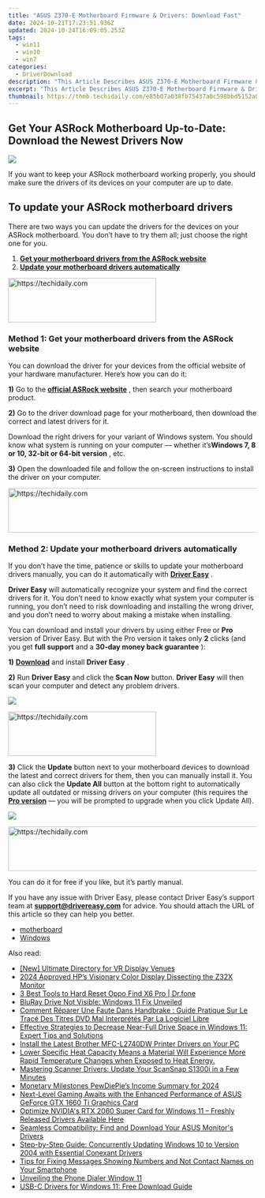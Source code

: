 ```yaml
---
title: "ASUS Z370-E Motherboard Firmware & Drivers: Download Fast"
date: 2024-10-21T17:23:51.936Z
updated: 2024-10-24T16:09:05.253Z
tags:
  - win11
  - win10
  - win7
categories:
  - DriverDownload
description: "This Article Describes ASUS Z370-E Motherboard Firmware & Drivers: Download Fast"
excerpt: "This Article Describes ASUS Z370-E Motherboard Firmware & Drivers: Download Fast"
thumbnail: https://thmb.techidaily.com/e85b07a038fb75437a0c598bbd5152a02fef6e44f5c7bdafc8cc7873d01b55c2.jpg
---
```


## Get Your ASRock Motherboard Up-to-Date: Download the Newest Drivers Now

![](https://images.drivereasy.com/wp-content/uploads/2018/08/img_5b7d3fbec4475-300x230.jpg)

 If you want to keep your ASRock motherboard working properly, you should make sure the drivers of its devices on your computer are up to date.

## To update your ASRock motherboard drivers

 There are two ways you can update the drivers for the devices on your ASRock motherboard. You don’t have to try them all; just choose the right one for you.

1. [**Get your motherboard drivers from the ASRock website**](https://tools.techidaily.com/drivereasy/download/)
2. [**Update your motherboard drivers automatically**](https://tools.techidaily.com/drivereasy/download/)

<!-- affiliate ads begin -->
<a href="https://aligracehair.sjv.io/c/5597632/2080328/19272" target="_top" id="2080328">
  <img src="//a.impactradius-go.com/display-ad/19272-2080328" border="0" alt="https://techidaily.com" width="300" height="90"/>
</a>
<img height="0" width="0" src="https://aligracehair.sjv.io/i/5597632/2080328/19272" style="position:absolute;visibility:hidden;" border="0" />
<!-- affiliate ads end -->

### Method 1: Get your motherboard drivers from the ASRock website

 You can download the driver for your devices from the official website of your hardware manufacturer. Here’s how you can do it:

**1)** Go to the **[official ASRock website](https://www.asrock.com/)**  , then search your motherboard product.

**2)** Go to the driver download page for your motherboard, then download the correct and latest drivers for it.

 Download the right drivers for your variant of Windows system. You should know what system is running on your computer — whether it’s**Windows 7, 8 or 10, 32-bit or 64-bit version** , etc.

**3)** Open the downloaded file and follow the on-screen instructions to install the driver on your computer.

<!-- affiliate ads begin -->
<a href="https://aligracehair.sjv.io/c/5597632/2027167/19272" target="_top" id="2027167">
  <img src="//a.impactradius-go.com/display-ad/19272-2027167" border="0" alt="https://techidaily.com" width="728" height="90"/>
</a>
<img height="0" width="0" src="https://aligracehair.sjv.io/i/5597632/2027167/19272" style="position:absolute;visibility:hidden;" border="0" />
<!-- affiliate ads end -->

### Method 2: Update your motherboard drivers automatically

 If you don’t have the time, patience or skills to update your motherboard drivers manually, you can do it automatically with [**Driver Easy**](https://tools.techidaily.com/drivereasy/download/) .

**Driver Easy**  will automatically recognize your system and find the correct drivers for it. You don’t need to know exactly what system your computer is running, you don’t need to risk downloading and installing the wrong driver, and you don’t need to worry about making a mistake when installing.

 You can download and install your drivers by using either Free or **Pro**  version of Driver Easy. But with the Pro version it takes only **2**  clicks (and you get **full support** and a **30-day money back guarantee** ):

**1)** [**Download**](https://tools.techidaily.com/drivereasy/download/) and install **Driver Easy** .

**2)** Run **Driver Easy** and click the **Scan Now** button. **Driver Easy**  will then scan your computer and detect any problem drivers.

![](https://images.drivereasy.com/wp-content/uploads/2018/08/img_5b7e74534ce8f.jpg)

<!-- affiliate ads begin -->
<a href="https://laganoo.pxf.io/c/5597632/1528689/16446" target="_top" id="1528689">
  <img src="//a.impactradius-go.com/display-ad/16446-1528689" border="0" alt="https://techidaily.com" width="300" height="90"/>
</a>
<img height="0" width="0" src="https://laganoo.pxf.io/i/5597632/1528689/16446" style="position:absolute;visibility:hidden;" border="0" />
<!-- affiliate ads end -->

**3)**  Click the **Update**  button next to your motherboard devices to download the latest and correct drivers for them, then you can manually install it. You can also click the **Update All**  button at the bottom right to automatically update all outdated or missing drivers on your computer (this requires the **[Pro version](https://tools.techidaily.com/drivereasy/download/)**  — you will be prompted to upgrade when you click Update All).

![](https://images.drivereasy.com/wp-content/uploads/2018/08/img_5b7d3ed59c288.jpg)

<!-- affiliate ads begin -->
<a href="https://appsumo.8odi.net/c/5597632/2094414/7443" target="_top" id="2094414">
  <img src="//a.impactradius-go.com/display-ad/7443-2094414" border="0" alt="https://techidaily.com" width="728" height="90"/>
</a>
<img height="0" width="0" src="https://appsumo.8odi.net/i/5597632/2094414/7443" style="position:absolute;visibility:hidden;" border="0" />
<!-- affiliate ads end -->

 You can do it for free if you like, but it’s partly manual.

 If you have any issue with Driver Easy, please contact Driver Easy’s support team at **[support@drivereasy.com](https://tools.techidaily.com/drivereasy/download/)**  for advice. You should attach the URL of this article so they can help you better.

* [motherboard](https://tools.techidaily.com/drivereasy/download/)
* [Windows](https://tools.techidaily.com/drivereasy/download/)

<ins class="adsbygoogle"
     style="display:block"
     data-ad-format="autorelaxed"
     data-ad-client="ca-pub-7571918770474297"
     data-ad-slot="1223367746"></ins>

<ins class="adsbygoogle"
     style="display:block"
     data-ad-client="ca-pub-7571918770474297"
     data-ad-slot="8358498916"
     data-ad-format="auto"
     data-full-width-responsive="true"></ins>

<span class="atpl-alsoreadstyle">Also read:</span>
<div><ul>
<li><a href="https://some-skills.techidaily.com/new-ultimate-directory-for-vr-display-venues/"><u>[New] Ultimate Directory for VR Display Venues</u></a></li>
<li><a href="https://fox-http.techidaily.com/2024-approved-hps-visionary-color-display-dissecting-the-z32x-monitor/"><u>2024 Approved HP’s Visionary Color Display Dissecting the Z32X Monitor</u></a></li>
<li><a href="https://phone-solutions.techidaily.com/3-best-tools-to-hard-reset-oppo-find-x6-pro-drfone-by-drfone-reset-android-reset-android/"><u>3 Best Tools to Hard Reset Oppo Find X6 Pro | Dr.fone</u></a></li>
<li><a href="https://driver-error.techidaily.com/bluray-drive-not-visible-windows-11-fix-unveiled/"><u>BluRay Drive Not Visible: Windows 11 Fix Unveiled</u></a></li>
<li><a href="https://tech-revival.techidaily.com/comment-reparer-une-faute-dans-handbrake-guide-pratique-sur-le-trace-des-titres-dvd-mal-interpretes-par-la-logiciel-libre/"><u>Comment Réparer Une Faute Dans Handbrake : Guide Pratique Sur Le Tracé Des Titres DVD Mal Interprétés Par La Logiciel Libre</u></a></li>
<li><a href="https://solve-help.techidaily.com/effective-strategies-to-decrease-near-full-drive-space-in-windows-11-expert-tips-and-solutions/"><u>Effective Strategies to Decrease Near-Full Drive Space in Windows 11: Expert Tips and Solutions</u></a></li>
<li><a href="https://driver-download.techidaily.com/install-the-latest-brother-mfc-l2740dw-printer-drivers-on-your-pc/"><u>Install the Latest Brother MFC-L2740DW Printer Drivers on Your PC</u></a></li>
<li><a href="https://driver-download.techidaily.com/lower-specific-heat-capacity-means-a-material-will-experience-more-rapid-temperature-changes-when-exposed-to-heat-energy/"><u>Lower Specific Heat Capacity Means a Material Will Experience More Rapid Temperature Changes when Exposed to Heat Energy.</u></a></li>
<li><a href="https://driver-download.techidaily.com/mastering-scanner-drivers-update-your-scansnap-s1300i-in-a-few-minutes/"><u>Mastering Scanner Drivers: Update Your ScanSnap S1300i in a Few Minutes</u></a></li>
<li><a href="https://fox-direct.techidaily.com/monetary-milestones-pewdiepies-income-summary-for-2024/"><u>Monetary Milestones PewDiePie’s Income Summary for 2024</u></a></li>
<li><a href="https://driver-download.techidaily.com/next-level-gaming-awaits-with-the-enhanced-performance-of-asus-geforce-gtx-1660-ti-graphics-card/"><u>Next-Level Gaming Awaits with the Enhanced Performance of ASUS GeForce GTX 1660 Ti Graphics Card</u></a></li>
<li><a href="https://driver-download.techidaily.com/optimize-nvidias-rtx-2060-super-card-for-windows-11-freshly-released-drivers-available-here/"><u>Optimize NVIDIA's RTX 2060 Super Card for Windows 11 – Freshly Released Drivers Available Here</u></a></li>
<li><a href="https://driver-download.techidaily.com/seamless-compatibility-find-and-download-your-asus-monitors-drivers/"><u>Seamless Compatibility: Find and Download Your ASUS Monitor's Drivers</u></a></li>
<li><a href="https://driver-download.techidaily.com/step-by-step-guide-concurrently-updating-windows-10-to-version-2004-with-essential-conexant-drivers/"><u>Step-by-Step Guide: Concurrently Updating Windows 10 to Version 2004 with Essential Conexant Drivers</u></a></li>
<li><a href="https://fox-that.techidaily.com/tips-for-fixing-messages-showing-numbers-and-not-contact-names-on-your-smartphone/"><u>Tips for Fixing Messages Showing Numbers and Not Contact Names on Your Smartphone</u></a></li>
<li><a href="https://win11.techidaily.com/unveiling-the-phone-dialer-window-11/"><u>Unveiling the Phone Dialer Window 11</u></a></li>
<li><a href="https://driver-download.techidaily.com/usb-c-drivers-for-windows-11-free-download-guide/"><u>USB-C Drivers for Windows 11: Free Download Guide</u></a></li>
</ul></div>

